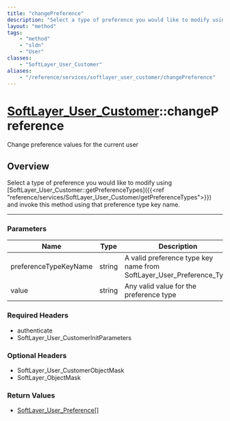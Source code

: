 ```yaml
---
title: "changePreference"
description: "Select a type of preference you would like to modify using [SoftLayer_User_Customer::getPreferenceTypes]({{<ref 'referen... "
layout: "method"
tags:
    - "method"
    - "sldn"
    - "User"
classes:
    - "SoftLayer_User_Customer"
aliases:
    - "/reference/services/softlayer_user_customer/changePreference"
---
```

# [SoftLayer_User_Customer](/reference/services/SoftLayer_User_Customer)::changePreference

Change preference values for the current user


## Overview 
Select a type of preference you would like to modify using [SoftLayer_User_Customer::getPreferenceTypes]({{<ref "reference/services/SoftLayer_User_Customer/getPreferenceTypes">}}) and invoke this method using that preference type key name. 

-----

### Parameters 
|Name | Type | Description |
| --- | --- | --- |
|preferenceTypeKeyName| string| A valid preference type key name from SoftLayer_User_Preference_Type|
|value| string| Any valid value for the preference type|


### Required Headers
* authenticate
* SoftLayer_User_CustomerInitParameters


### Optional Headers
* SoftLayer_User_CustomerObjectMask
* SoftLayer_ObjectMask

### Return Values
* <a href='/reference/datatypes/SoftLayer_User_Preference'>SoftLayer_User_Preference[] </a>




